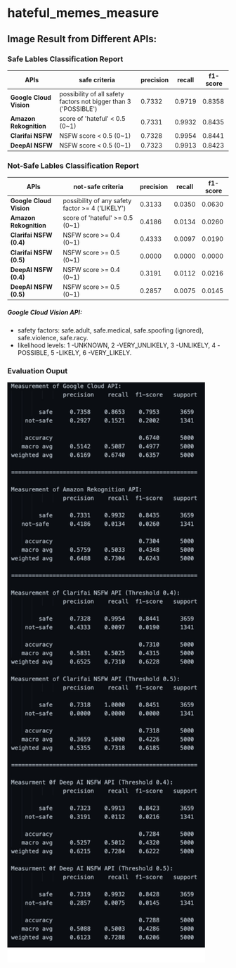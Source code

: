 # hateful_memes_measure
 
## Image Result from Different APIs:

### Safe Lables Classification Report
| APIs | safe criteria | precision | recall | f1-score | 
| --- | --- | --- | --- | --- |
| **Google Cloud Vision** | possibility of all safety factors not bigger than 3 ('POSSIBLE') |0.7332 | 0.9719 | 0.8358 |
| **Amazon Rekognition** | score of 'hateful' < 0.5 (0\~1) | 0.7331 | 0.9932 | 0.8435 |
| **Clarifai NSFW**  | NSFW score < 0.5 (0\~1) | 0.7328 | 0.9954 | 0.8441 |
| **DeepAI NSFW** | NSFW score < 0.5 (0\~1) | 0.7323 | 0.9913 | 0.8423 |


### Not-Safe Lables Classification Report
| APIs| not-safe criteria | precision | recall | f1-score | 
| --- | --- | --- | --- | --- |
| **Google Cloud Vision**| possibility of any safety factor >= 4 ('LIKELY') | 0.3133| 0.0350 | 0.0630 |
| **Amazon Rekognition**| score of 'hateful' >= 0.5 (0\~1) |0.4186 | 0.0134 | 0.0260 | 
| **Clarifai NSFW (0.4)**| NSFW score >= 0.4 (0\~1) | 0.4333| 0.0097 | 0.0190 |
| **Clarifai NSFW (0.5)**| NSFW score >= 0.5 (0\~1) | 0.0000| 0.0000 | 0.0000 |
| **DeepAI NSFW (0.4)** | NSFW score >= 0.4 (0\~1) | 0.3191| 0.0112 | 0.0216 |
| **DeepAI NSFW (0.5)** | NSFW score >= 0.5 (0\~1) | 0.2857| 0.0075 | 0.0145 |

##### Google Cloud Vision API:
- safety factors: safe.adult, safe.medical, safe.spoofing (ignored), safe.violence, safe.racy.
- likelihood levels: 1 -UNKNOWN, 2 -VERY_UNLIKELY, 3 -UNLIKELY, 4 -POSSIBLE, 5 -LIKELY, 6 -VERY_LIKELY.

### Evaluation Ouput
<img src="https://github.com/keyanUB/hateful_memes_measure/blob/main/img_result.png?raw=true" width="450">
